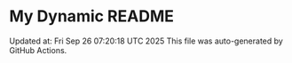 # My Dynamic README
Updated at: Fri Sep 26 07:20:18 UTC 2025
This file was auto-generated by GitHub Actions.
